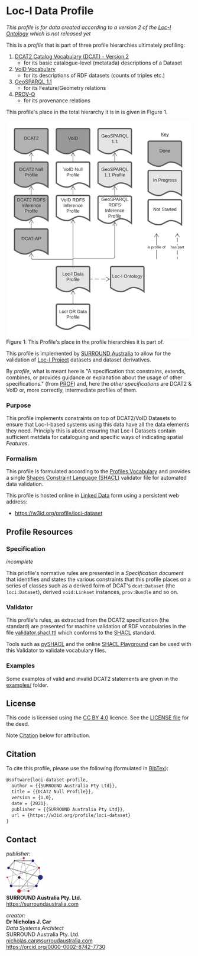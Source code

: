 # Loc-I Data Profile
*This profile is for data created according to a version 2 of the [Loc-I Ontology](https://linked.data.gov.au/def/loci) which is not released yet*

This is a *profile* that is part of three profile hierarchies ultimately profiling:

1. [DCAT2 Catalog Vocabulary (DCAT) - Version 2](https://www.w3.org/TR/vocab-dcat/) 
    * for its basic catalogue-level (metatada) descriptions of a Dataset
2. [VoID Vocabulary](https://www.w3.org/TR/void/) 
    * for its descriptions of RDF datasets (counts of triples etc.)
3. [GeoSPARQL 1.1](https://opengeospatial.github.io/ogc-geosparql/geosparql11/spec.html)
    * for its Feature/Geometry relations
4. [PROV-O](https://www.w3.org/TR/prov-o/)
    * for its provenance relations

This profile's place in the total hierarchy it is in is given in Figure 1.

![](loci-data-profile-hierarchy.png)
Figure 1: This Profile's place in the profile hierarchies it is part of. 


This profile is implemented by [SURROUND Australia](https://surroundaustralia.com) to allow for the validation of [Loc-I Project](https://www.ga.gov.au/locationindex) datasets and dataset derivatives.

By *profile*, what is meant here is "A specification that constrains, extends, combines, or provides guidance or explanation about the usage of other specifications." (from [PROF](https://www.w3.org/TR/dx-prof/#definitions)) and, here the *other specifications* are DCAT2 & VoID or, more correctly, intermediate profiles of them.

### Purpose
This profile implements constraints on top of DCAT2/VoID Datasets to ensure that Loc-I-based systems using this data have all the data elements they need. Principly this is about ensuring that Loc-I Datasets contain sufficient metdata for cataloguing and specific ways of indicating spatial _Features_.

### Formalism
This profile is formulated according to the [Profiles Vocabulary](https://www.w3.org/TR/dx-prof/) and provides a single [Shapes Constraint Language (SHACL)](https://www.w3.org/TR/shacl/) validator file for automated data validation.

This profile is hosted online in [Linked Data](https://www.w3.org/standards/semanticweb/data) form using a persistent web address:

* <https://w3id.org/profile/loci-dataset>


## Profile Resources

### Specification
_incomplete_

This priofile's normative rules are presented in a _Specification document_ that identifies and states the various constraints that this profile places on a series of classes such as a derived form of DCAT's `dcat:Dataset` (the `loci:Dataset`), derived `void:Linkset` instances, `prov:Bundle` and so on.

### Validator
This profile's rules, as extracted from the DCAT2 specification (the standard) are presented for machine validation of RDF vocabularies in the file [validator.shacl.ttl](validator.shacl.ttl) which conforms to the [SHACL](https://www.w3.org/TR/shacl/) standard.

Tools such as [pySHACL](https://github.com/RDFLib/pySHACL) and the online [SHACL Playground](https://shacl.org/playground/) can be used with this Validator to validate vocabulary files.

### Examples
Some examples of valid and invalid DCAT2 statements are given in the [examples/](examples/) folder.


## License  
This code is licensed using the [CC BY 4.0](https://creativecommons.org/licenses/by/4.0/) licence. See the [LICENSE file](LICENSE) for the deed. 

Note [Citation](#citation) below for attribution.


## Citation
To cite this profile, please use the following (formulated in [BibTex](http://www.bibtex.org/)):

```
@software{loci-dataset-profile,
  author = {{SURROUND Australia Pty Ltd}},
  title = {{DCAT2 Null Profile}},
  version = {1.0},
  date = {2021},
  publisher = {{SURROUND Australia Pty Ltd}},
  url = {https://w3id.org/profile/loci-dataset}
}
``` 


## Contact
*publisher:*  
![](style/SURROUND-logo-100.png)  
**SURROUND Australia Pty. Ltd.**  
<https://surroundaustralia.com>  

*creator:*  
**Dr Nicholas J. Car**  
*Data Systems Architect*  
SURROUND Australia Pty. Ltd.  
<nicholas.car@surroudaustralia.com>  
<https://orcid.org/0000-0002-8742-7730>
